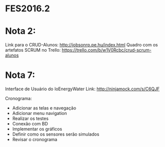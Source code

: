 # FES2016.2

# Nota 2:
Link para o CRUD-Alunos: http://jobsonrp.pe.hu/index.html
Quadro com os artefatos SCRUM no Trello: https://trello.com/b/w1V0Rcbc/crud-scrum-alunos

# Nota 7:
Interface de Usuário do IoEnergyWater
Link: http://ninjamock.com/s/C6QJF

Cronograma:
* Adicionar as telas e navegação
* Adicionar menu navigation
* Realizar os testes
* Conexão com BD
* Implementar os gráficos
* Definir como os sensores serão simulados
* Revisar o cronograma

